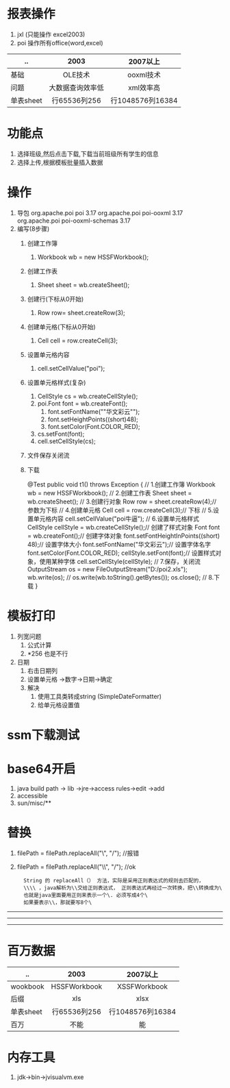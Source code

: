 # 报表操作  #
1. jxl	(只能操作 excel2003)
2. poi	操作所有office(word,excel)



| ..	| 2003	| 2007以上	|
| ---	| :---: | :----:|
| 基础	| OLE技术 	| ooxml技术	|
| 问题	| 大数据查询效率低   	| xml效率高	|
| 单表sheet	| 行65536列256   	| 行1048576列16384	|

# 功能点 #
1. 选择班级,然后点击下载,下载当前班级所有学生的信息
2. 选择上传,根据模板批量插入数据


# 操作 #
1. 导包
		<!-- 报表 -->
		<dependency>
		    <groupId>org.apache.poi</groupId>
		    <artifactId>poi</artifactId>
		    <version>3.17</version>
		</dependency>
		<dependency>
		    <groupId>org.apache.poi</groupId>
		    <artifactId>poi-ooxml</artifactId>
		    <version>3.17</version>
		</dependency>
		<dependency>
		    <groupId>org.apache.poi</groupId>
		    <artifactId>poi-ooxml-schemas</artifactId>
		    <version>3.17</version>
		</dependency>
2. 编写(8步骤)
	1. 创建工作簿
		1. Workbook wb = new HSSFWorkbook();
	2. 创建工作表
		1. Sheet sheet = wb.createSheet();
	3. 创建行(下标从0开始)
		1. Row row= sheet.createRow(3);
	4. 创建单元格(下标从0开始)
		1. Cell cell = row.createCell(3); 
	5. 设置单元格内容
		1. cell.setCellValue("poi");
	6. 设置单元格样式(复杂)
		1. CellStyle cs = wb.createCellStyle();
		2. poi.Font font = wb.createFont(); 
			1. font.setFontName(""华文彩云"");
			2. font.setHeightPoints((short)48);
			3. font.setColor(Font.COLOR_RED);
		3. cs.setFont(font);
		4. cell.setCellStyle(cs);
	7.  文件保存关闭流
	8.  下载

		@Test
		public void t1() throws Exception {
			// 1.创建工作簿
			Workbook wb = new HSSFWorkbook();
			// 2.创建工作表
			Sheet sheet = wb.createSheet();
			// 3.创建行对象
			Row row = sheet.createRow(4);// 参数为下标
			// 4.创建单元格
			Cell cell = row.createCell(3);// 下标
			// 5.设置单元格内容
			cell.setCellValue("poi牛逼");
			// 6.设置单元格样式
			CellStyle cellStyle = wb.createCellStyle();// 创建了样式对象
			Font font = wb.createFont();// 创建字体对象
			font.setFontHeightInPoints((short) 48);// 设置字体大小
			font.setFontName("华文彩云");// 设置字体名字
			font.setColor(Font.COLOR_RED);
			cellStyle.setFont(font);// 设置样式对象，使用某种字体
			cell.setCellStyle(cellStyle);
			// 7.保存，关闭流
			OutputStream os = new FileOutputStream("D:/poi2.xls");
			wb.write(os);
			// os.write(wb.toString().getBytes());
			os.close();
			// 8.下载
		}

# 模板打印 #
1. 列宽问题
	1. 公式计算  
	2. *256  也是不行
2. 日期
	1. 右击日期列
	2. 设置单元格 ->数字->日期->确定
	3. 解决
		1. 使用工具类转成string  (SimpleDateFormatter)
		2. 给单元格设置值 


# ssm下载测试 #


# base64开启 #
1. java build path -> lib ->jre->access rules->edit ->add
2. accessible
3. sun/misc/**




# 替换 #
1. filePath = filePath.replaceAll("\\", "/");  //报错
2. filePath = filePath.replaceAll("\\\\", "/"); //ok

		 String 的 replaceAll（） 方法，实际是采用正则表达式的规则去匹配的，
		 \\\\ ，java解析为\\交给正则表达式， 正则表达式再经过一次转换，把\\转换成为\
		 也就是java里面要用正则来表示一个\. 必须写成4个\
		 如果要表示\\，那就要写8个\



----------

----------

----------
# 百万数据 #


| ..	| 2003	| 2007以上	|
| ---	| :---: | :----:|
| wookbook	| HSSFWorkbook 	| XSSFWorkbook	|
| 后缀	| xls  	| xlsx	|
| 单表sheet	| 行65536列256   	| 行1048576列16384	|
| 百万	| 不能   	| 能	|


# 内存工具 #
1. jdk->bin->jvisualvm.exe
